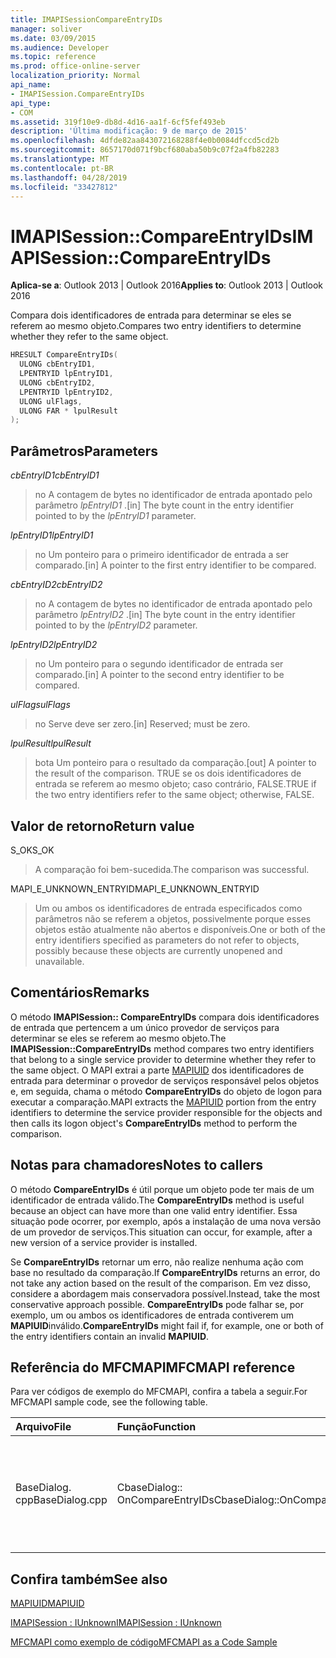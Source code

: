 ```yaml
---
title: IMAPISessionCompareEntryIDs
manager: soliver
ms.date: 03/09/2015
ms.audience: Developer
ms.topic: reference
ms.prod: office-online-server
localization_priority: Normal
api_name:
- IMAPISession.CompareEntryIDs
api_type:
- COM
ms.assetid: 319f10e9-db8d-4d16-aa1f-6cf5fef493eb
description: 'Última modificação: 9 de março de 2015'
ms.openlocfilehash: 4dfde82aa843072168288f4e0b0084dfccd5cd2b
ms.sourcegitcommit: 8657170d071f9bcf680aba50b9c07f2a4fb82283
ms.translationtype: MT
ms.contentlocale: pt-BR
ms.lasthandoff: 04/28/2019
ms.locfileid: "33427812"
---
```

# <a name="imapisessioncompareentryids"></a><span data-ttu-id="6a761-103">IMAPISession::CompareEntryIDs</span><span class="sxs-lookup"><span data-stu-id="6a761-103">IMAPISession::CompareEntryIDs</span></span>

  
  
<span data-ttu-id="6a761-104">**Aplica-se a**: Outlook 2013 | Outlook 2016</span><span class="sxs-lookup"><span data-stu-id="6a761-104">**Applies to**: Outlook 2013 | Outlook 2016</span></span> 
  
<span data-ttu-id="6a761-105">Compara dois identificadores de entrada para determinar se eles se referem ao mesmo objeto.</span><span class="sxs-lookup"><span data-stu-id="6a761-105">Compares two entry identifiers to determine whether they refer to the same object.</span></span> 
  
```cpp
HRESULT CompareEntryIDs(
  ULONG cbEntryID1,
  LPENTRYID lpEntryID1,
  ULONG cbEntryID2,
  LPENTRYID lpEntryID2,
  ULONG ulFlags,
  ULONG FAR * lpulResult
);
```

## <a name="parameters"></a><span data-ttu-id="6a761-106">Parâmetros</span><span class="sxs-lookup"><span data-stu-id="6a761-106">Parameters</span></span>

 <span data-ttu-id="6a761-107">_cbEntryID1_</span><span class="sxs-lookup"><span data-stu-id="6a761-107">_cbEntryID1_</span></span>
  
> <span data-ttu-id="6a761-108">no A contagem de bytes no identificador de entrada apontado pelo parâmetro _lpEntryID1_ .</span><span class="sxs-lookup"><span data-stu-id="6a761-108">[in] The byte count in the entry identifier pointed to by the  _lpEntryID1_ parameter.</span></span> 
    
 <span data-ttu-id="6a761-109">_lpEntryID1_</span><span class="sxs-lookup"><span data-stu-id="6a761-109">_lpEntryID1_</span></span>
  
> <span data-ttu-id="6a761-110">no Um ponteiro para o primeiro identificador de entrada a ser comparado.</span><span class="sxs-lookup"><span data-stu-id="6a761-110">[in] A pointer to the first entry identifier to be compared.</span></span>
    
 <span data-ttu-id="6a761-111">_cbEntryID2_</span><span class="sxs-lookup"><span data-stu-id="6a761-111">_cbEntryID2_</span></span>
  
> <span data-ttu-id="6a761-112">no A contagem de bytes no identificador de entrada apontado pelo parâmetro _lpEntryID2_ .</span><span class="sxs-lookup"><span data-stu-id="6a761-112">[in] The byte count in the entry identifier pointed to by the  _lpEntryID2_ parameter.</span></span> 
    
 <span data-ttu-id="6a761-113">_lpEntryID2_</span><span class="sxs-lookup"><span data-stu-id="6a761-113">_lpEntryID2_</span></span>
  
> <span data-ttu-id="6a761-114">no Um ponteiro para o segundo identificador de entrada ser comparado.</span><span class="sxs-lookup"><span data-stu-id="6a761-114">[in] A pointer to the second entry identifier to be compared.</span></span>
    
 <span data-ttu-id="6a761-115">_ulFlags_</span><span class="sxs-lookup"><span data-stu-id="6a761-115">_ulFlags_</span></span>
  
> <span data-ttu-id="6a761-116">no Serve deve ser zero.</span><span class="sxs-lookup"><span data-stu-id="6a761-116">[in] Reserved; must be zero.</span></span>
    
 <span data-ttu-id="6a761-117">_lpulResult_</span><span class="sxs-lookup"><span data-stu-id="6a761-117">_lpulResult_</span></span>
  
> <span data-ttu-id="6a761-118">bota Um ponteiro para o resultado da comparação.</span><span class="sxs-lookup"><span data-stu-id="6a761-118">[out] A pointer to the result of the comparison.</span></span> <span data-ttu-id="6a761-119">TRUE se os dois identificadores de entrada se referem ao mesmo objeto; caso contrário, FALSE.</span><span class="sxs-lookup"><span data-stu-id="6a761-119">TRUE if the two entry identifiers refer to the same object; otherwise, FALSE.</span></span>
    
## <a name="return-value"></a><span data-ttu-id="6a761-120">Valor de retorno</span><span class="sxs-lookup"><span data-stu-id="6a761-120">Return value</span></span>

<span data-ttu-id="6a761-121">S_OK</span><span class="sxs-lookup"><span data-stu-id="6a761-121">S_OK</span></span> 
  
> <span data-ttu-id="6a761-122">A comparação foi bem-sucedida.</span><span class="sxs-lookup"><span data-stu-id="6a761-122">The comparison was successful.</span></span>
    
<span data-ttu-id="6a761-123">MAPI_E_UNKNOWN_ENTRYID</span><span class="sxs-lookup"><span data-stu-id="6a761-123">MAPI_E_UNKNOWN_ENTRYID</span></span> 
  
> <span data-ttu-id="6a761-124">Um ou ambos os identificadores de entrada especificados como parâmetros não se referem a objetos, possivelmente porque esses objetos estão atualmente não abertos e disponíveis.</span><span class="sxs-lookup"><span data-stu-id="6a761-124">One or both of the entry identifiers specified as parameters do not refer to objects, possibly because these objects are currently unopened and unavailable.</span></span>
    
## <a name="remarks"></a><span data-ttu-id="6a761-125">Comentários</span><span class="sxs-lookup"><span data-stu-id="6a761-125">Remarks</span></span>

<span data-ttu-id="6a761-126">O método **IMAPISession:: CompareEntryIDs** compara dois identificadores de entrada que pertencem a um único provedor de serviços para determinar se eles se referem ao mesmo objeto.</span><span class="sxs-lookup"><span data-stu-id="6a761-126">The **IMAPISession::CompareEntryIDs** method compares two entry identifiers that belong to a single service provider to determine whether they refer to the same object.</span></span> <span data-ttu-id="6a761-127">O MAPI extrai a parte [MAPIUID](mapiuid.md) dos identificadores de entrada para determinar o provedor de serviços responsável pelos objetos e, em seguida, chama o método **CompareEntryIDs** do objeto de logon para executar a comparação.</span><span class="sxs-lookup"><span data-stu-id="6a761-127">MAPI extracts the [MAPIUID](mapiuid.md) portion from the entry identifiers to determine the service provider responsible for the objects and then calls its logon object's **CompareEntryIDs** method to perform the comparison.</span></span> 
  
## <a name="notes-to-callers"></a><span data-ttu-id="6a761-128">Notas para chamadores</span><span class="sxs-lookup"><span data-stu-id="6a761-128">Notes to callers</span></span>

<span data-ttu-id="6a761-129">O método **CompareEntryIDs** é útil porque um objeto pode ter mais de um identificador de entrada válido.</span><span class="sxs-lookup"><span data-stu-id="6a761-129">The **CompareEntryIDs** method is useful because an object can have more than one valid entry identifier.</span></span> <span data-ttu-id="6a761-130">Essa situação pode ocorrer, por exemplo, após a instalação de uma nova versão de um provedor de serviços.</span><span class="sxs-lookup"><span data-stu-id="6a761-130">This situation can occur, for example, after a new version of a service provider is installed.</span></span> 
  
<span data-ttu-id="6a761-131">Se **CompareEntryIDs** retornar um erro, não realize nenhuma ação com base no resultado da comparação.</span><span class="sxs-lookup"><span data-stu-id="6a761-131">If **CompareEntryIDs** returns an error, do not take any action based on the result of the comparison.</span></span> <span data-ttu-id="6a761-132">Em vez disso, considere a abordagem mais conservadora possível.</span><span class="sxs-lookup"><span data-stu-id="6a761-132">Instead, take the most conservative approach possible.</span></span> <span data-ttu-id="6a761-133">**CompareEntryIDs** pode falhar se, por exemplo, um ou ambos os identificadores de entrada contiverem um **MAPIUID**inválido.</span><span class="sxs-lookup"><span data-stu-id="6a761-133">**CompareEntryIDs** might fail if, for example, one or both of the entry identifiers contain an invalid **MAPIUID**.</span></span> 
  
## <a name="mfcmapi-reference"></a><span data-ttu-id="6a761-134">Referência do MFCMAPI</span><span class="sxs-lookup"><span data-stu-id="6a761-134">MFCMAPI reference</span></span>

<span data-ttu-id="6a761-135">Para ver códigos de exemplo do MFCMAPI, confira a tabela a seguir.</span><span class="sxs-lookup"><span data-stu-id="6a761-135">For MFCMAPI sample code, see the following table.</span></span>
  
|<span data-ttu-id="6a761-136">**Arquivo**</span><span class="sxs-lookup"><span data-stu-id="6a761-136">**File**</span></span>|<span data-ttu-id="6a761-137">**Função**</span><span class="sxs-lookup"><span data-stu-id="6a761-137">**Function**</span></span>|<span data-ttu-id="6a761-138">**Comentário**</span><span class="sxs-lookup"><span data-stu-id="6a761-138">**Comment**</span></span>|
|:-----|:-----|:-----|
|<span data-ttu-id="6a761-139">BaseDialog. cpp</span><span class="sxs-lookup"><span data-stu-id="6a761-139">BaseDialog.cpp</span></span>  <br/> |<span data-ttu-id="6a761-140">CbaseDialog:: OnCompareEntryIDs</span><span class="sxs-lookup"><span data-stu-id="6a761-140">CbaseDialog::OnCompareEntryIDs</span></span>  <br/> |<span data-ttu-id="6a761-141">MFCMAPI usa o método **IMAPISession:: CompareEntryIDs** para comparar duas identificações de entrada inseridas por um usuário.</span><span class="sxs-lookup"><span data-stu-id="6a761-141">MFCMAPI uses the **IMAPISession::CompareEntryIDs** method to compare two entry IDs that a user enters.</span></span>  <br/> |
   
## <a name="see-also"></a><span data-ttu-id="6a761-142">Confira também</span><span class="sxs-lookup"><span data-stu-id="6a761-142">See also</span></span>



[<span data-ttu-id="6a761-143">MAPIUID</span><span class="sxs-lookup"><span data-stu-id="6a761-143">MAPIUID</span></span>](mapiuid.md)
  
[<span data-ttu-id="6a761-144">IMAPISession : IUnknown</span><span class="sxs-lookup"><span data-stu-id="6a761-144">IMAPISession : IUnknown</span></span>](imapisessioniunknown.md)


[<span data-ttu-id="6a761-145">MFCMAPI como exemplo de código</span><span class="sxs-lookup"><span data-stu-id="6a761-145">MFCMAPI as a Code Sample</span></span>](mfcmapi-as-a-code-sample.md)

